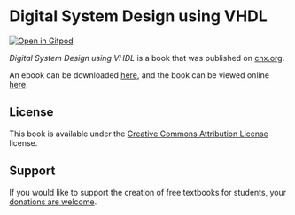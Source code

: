# Digital System Design using VHDL

[![Open in Gitpod](https://gitpod.io/button/open-in-gitpod.svg)](https://gitpod.io/from-referrer/)

_Digital System Design using VHDL_ is a book that was published on [cnx.org](https://cnx.org/).

An ebook can be downloaded [here](https://github.com/cnx-user-books/cnxbook-digital-system-design-using-vhdl/releases/latest), and the book can be viewed online [here](https://github.com/cnx-user-books/cnxbook-digital-system-design-using-vhdl/releases/latest).

## License
This book is available under the [Creative Commons Attribution License](./LICENSE) license.

## Support
If you would like to support the creation of free textbooks for students, your [donations are welcome](https://riceconnect.rice.edu/donation/support-openstax-banner).
